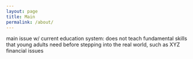```yaml
---
layout: page
title: Main
permalink: /about/
---
```


main issue w/ current education system: does not teach fundamental skills that young adults need before stepping into the real world, such as XYZ financial issues
